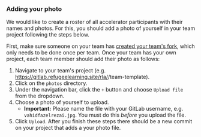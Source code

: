 ### Adding your photo

We would like to create a roster of all accelerator participants with their names and photos. For this, you should add a photo of yourself in your team project following the steps below.

First, make sure someone on your team has [created your team's fork](team-fork.md), which only needs to be done once per team. Once your team has your own project, each team member should add their photo as follows:
1. Navigate to your team's project (e.g. https://gitlab.refugeelearning.site/rla/<TEAM NAME>/team-template).
2. Click on the `photos` directory.
3. Under the navigation bar, click the `+` button and choose `Upload file` from the dropdown.
4. Choose a photo of yourself to upload.
    - **Important:** Please name the file with your GitLab username, e.g. `vahidfazelrezai.jpg`. You must do this *before* you upload the file.
5. Click `Upload`.
After you finish these steps there should be a new commit on your project that adds a your photo file.